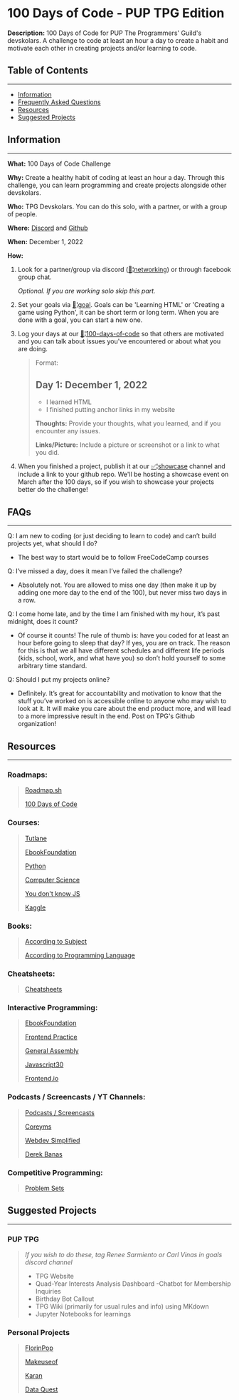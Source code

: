 # 100 Days of Code - PUP TPG Edition
**Description:** 100 Days of Code for PUP The Programmers' Guild's devskolars. A challenge to code at least an hour a day to create a habit and motivate each other in creating projects and/or learning to code.

## Table of Contents
---
- [Information](#information)
- [Frequently Asked Questions](#faqs)
- [Resources](#resources)
- [Suggested Projects](#suggested-projects)

## Information
---
**What:** 100 Days of Code Challenge

**Why:** Create a healthy habit of coding at least an hour a day. Through this challenge, you can learn programming and create projects alongside other devskolars. 

**Who:** TPG Devskolars. You can do this solo, with a partner, or with a group of people. 

**Where:** [Discord](https://discord.com/channels/746286219331371080/1045331528852447262) and [Github](https://github.com/PUP-The-Programmers-Guild)

**When:** December 1, 2022

**How:**

1. Look for a partner/group via discord ([🤝¦networking](https://discord.com/channels/746286219331371080/1045341785100132413)) or through facebook group chat.

    *Optional. If you are working solo skip this part.*
2. Set your goals via [🎯¦goal](https://discord.com/channels/746286219331371080/1045328835094269962). Goals can be 'Learning HTML' or 'Creating a game using Python', it can be short term or long term. When you are done with a goal, you can start a new one.
3. Log your days at our [📌¦100-days-of-code](https://discord.com/channels/746286219331371080/1045330081175842887) so that others are motivated and you can talk about issues you've encountered or about what you are doing.
 
    > Format:
    > 
    > ## Day 1: December 1, 2022
    > - I learned HTML
    > - I finished putting anchor links in my website
    >
    > **Thoughts:** Provide your thoughts, what you learned, and if you encounter any issues. 
    >
    > **Links/Picture:** Include a picture or screenshot or a link to what you did. 

4. When you finished a project, publish it at our [✅¦showcase](https://discord.com/channels/746286219331371080/1045331911955988501) channel and include a link to your github repo. We'll be hosting a showcase event on March after the 100 days, so if you wish to showcase your projects better do the challenge!

## FAQs
---
Q: I am new to coding (or just deciding to learn to code) and can’t build projects yet, what should I do?  
- The best way to start would be to follow FreeCodeCamp courses

Q: I’ve missed a day, does it mean I’ve failed the challenge?
- Absolutely not. You are allowed to miss one day (then make it up by adding one more day to the end of the 100), but never miss two days in a row. 

Q: I come home late, and by the time I am finished with my hour, it’s past midnight, does it count?
- Of course it counts! The rule of thumb is: have you coded for at least an hour before going to sleep that day? If yes, you are on track. The reason for this is that we all have different schedules and different life periods (kids, school, work, and what have you) so don’t hold yourself to some arbitrary time standard.

Q: Should I put my projects online?
- Definitely. It’s great for accountability and motivation to know that the stuff you’ve worked on is accessible online to anyone who may wish to look at it. It will make you care about the end product more, and will lead to a more impressive result in the end. Post on TPG's Github organization!

## Resources
---
### Roadmaps:
> [Roadmap.sh](https://roadmap.sh/roadmaps)
>
> [100 Days of Code](https://www.linkedin.com/pulse/100-days-code-complete-roadmap-beginners-arif-alam-arif-alam-/)

### Courses:
> [Tutlane](https://www.tutlane.com/tutorials)
> 
> [EbookFoundation](https://github.com/EbookFoundation/free-programming-books/blob/main/courses/free-courses-en.md)
>
> [Python](https://www.py4e.com/)
>
> [Computer Science](https://github.com/ossu/computer-science)
>
> [You don't know JS](https://github.com/getify/You-Dont-Know-JS)
>
> [Kaggle](https://www.kaggle.com/learn)

### Books:
> [According to Subject](https://github.com/EbookFoundation/free-programming-books/blob/main/books/free-programming-books-subjects.md)
>
> [According to Programming Language](https://github.com/EbookFoundation/free-programming-books/blob/main/books/free-programming-books-langs.md)

### Cheatsheets:
> [Cheatsheets](https://github.com/EbookFoundation/free-programming-books/blob/main/more/free-programming-cheatsheets.md)

### Interactive Programming:
> [EbookFoundation](https://github.com/EbookFoundation/free-programming-books/blob/main/books/free-programming-books-langs.md)
>
> [Frontend Practice](https://www.frontendpractice.com/)
>
> [General Assembly](https://dash.generalassemb.ly/projects)
>
> [Javascript30](https://javascript30.com/)
>
> [Frontend.io](https://www.frontendmentor.io/)

### Podcasts / Screencasts / YT Channels:
> [Podcasts / Screencasts](https://github.com/EbookFoundation/free-programming-books/blob/main/casts/free-podcasts-screencasts-en.md)
>
> [Coreyms](https://www.youtube.com/c/Coreym)
>
> [Webdev Simplified](https://www.youtube.com/c/WebDevSimplified)
>
> [Derek Banas](https://www.youtube.com/c/derekbanas)

### Competitive Programming:
> [Problem Sets](https://github.com/EbookFoundation/free-programming-books/blob/main/more/problem-sets-competitive-programming.md#competitive-programming)

## Suggested Projects
---
### PUP TPG

>*If you wish to do these, tag Renee Sarmiento or Carl Vinas in goals discord channel*
>
>- TPG Website
>- Quad-Year Interests Analysis Dashboard
>-Chatbot for Membership Inquiries
>- Birthday Bot Callout
>- TPG Wiki (primarily for usual rules and info) using MKdown
>- Jupyter Notebooks for learnings

### Personal Projects
> [FlorinPop](https://codepen.io/FlorinPop17/full/VwYWMOa)
>
> [Makeuseof](https://www.makeuseof.com/tag/beginner-programming-projects/)
>
> [Karan](https://github.com/karan/Projects)
>
> [Data Quest](https://www.dataquest.io/blog/python-projects-for-beginners/)
